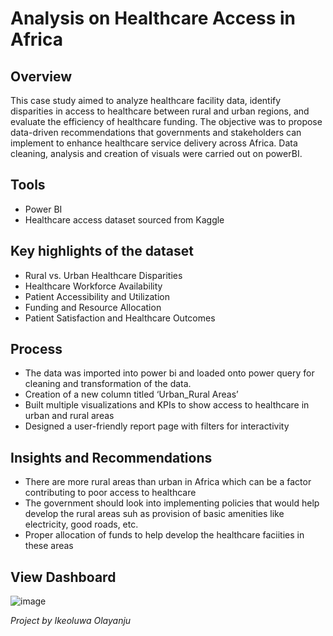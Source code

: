 # Analysis on Healthcare Access in Africa
## Overview
This case study aimed to analyze healthcare facility data, identify disparities in access to healthcare between rural and urban regions, and evaluate the efficiency of healthcare funding. The objective was to propose data-driven recommendations that governments and stakeholders can implement to enhance healthcare service delivery across Africa. Data cleaning, analysis and creation of visuals were carried out on powerBI.
## Tools
- Power BI
- Healthcare access dataset sourced from Kaggle
## Key highlights of the dataset
- Rural vs. Urban Healthcare Disparities
- Healthcare Workforce Availability
- Patient Accessibility and Utilization
- Funding and Resource Allocation
- Patient Satisfaction and Healthcare Outcomes
## Process
- The data was imported into power bi and loaded onto power query for cleaning and transformation of the data. 
- Creation of a new column titled ‘Urban_Rural Areas’ 
- Built multiple visualizations and KPIs to show access to healthcare in urban and rural areas
- Designed a user-friendly report page with filters for interactivity
## Insights and Recommendations
* There are more rural areas than urban in Africa which can be a factor contributing to poor access to healthcare
* The government should look into implementing policies that would help develop the rural areas suh as provision of basic amenities like electricity, good roads, etc.
* Proper allocation of funds to help develop the healthcare faciities in these areas 
## View Dashboard
![image](https://github.com/user-attachments/assets/434aa36b-0847-443e-b88b-45d4bf2e0da3)

*Project by Ikeoluwa Olayanju*

